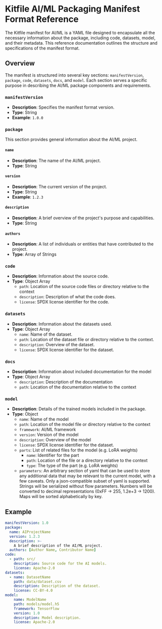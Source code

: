 # Kitfile AI/ML Packaging Manifest Format Reference

The Kitfile manifest for AI/ML is a YAML file designed to encapsulate all the necessary information about the package, including code, datasets, model, and their metadata. This reference documentation outlines the structure and specifications of the manifest format.

## Overview

The manifest is structured into several key sections: `manifestVersion`, `package`, `code`, `datasets`, `docs`, and `model`. Each section serves a specific purpose in describing the AI/ML package components and requirements.

### `manifestVersion`

- **Description**: Specifies the manifest format version.
- **Type**: String
- **Example**: `1.0.0`

### `package`

This section provides general information about the AI/ML project.

#### `name`

- **Description**: The name of the AI/ML project.
- **Type**: String

#### `version`

- **Description**: The current version of the project.
- **Type**: String
- **Example**: `1.2.3`

#### `description`

- **Description**: A brief overview of the project's purpose and capabilities.
- **Type**: String

#### `authors`

- **Description**: A list of individuals or entities that have contributed to the project.
- **Type**: Array of Strings


### `code`

- **Description**: Information about the source code.
- **Type**: Object Array
  - `path`: Location of the source code files or directory relative to the context
  - `description`: Description of what the code does.
  - `license`: SPDX license identifier for the code.

### `datasets`

- **Description**: Information about the datasets used.
- **Type**: Object Array
  - `name`: Name of the dataset.
  - `path`: Location of the dataset file or directory relative to the context.
  - `description`: Overview of the dataset.
  - `license`: SPDX license identifier for the dataset.

### `docs`

- **Description**: Information about included documentation for the model
- **Type**: Object Array
  - `description`: Description of the documentation
  - `path`: Location of the documentation relative to the context

### `model`

- **Description**: Details of the trained models included in the package.
- **Type**: Object
  - `name`: Name of the model
  - `path`: Location of the model file or directory relative to the context
  - `framework`: AI/ML framework
  - `version`: Version of the model
  - `description`: Overview of the model
  - `license`: SPDX license identifier for the dataset.
  - `parts`: List of related files for the model (e.g. LoRA weights)
    - `name`: Identifier for the part
    - `path`: Location of the file or a directory relative to the context
    - `type`: The type of the part (e.g. LoRA weights)
  - `parameters`: An arbitrary section of yaml that can be used to store any additional data that may be relevant to the current model, with a few caveats. Only a json-compatible subset of yaml is supported. Strings will be serialized without flow parameters. Numbers will be converted to decimal representations (0xFF -> 255, 1.2e+3 -> 1200). Maps will be sorted alphabetically by key.


## Example

```yaml
manifestVersion: 1.0
package:
  name: AIProjectName
  version: 1.2.3
  description: >-
    A brief description of the AI/ML project.
  authors: [Author Name, Contributor Name]
code:
  - path: src/
    description: Source code for the AI models.
    license: Apache-2.0
datasets:
  - name: DatasetName
    path: data/dataset.csv
    description: Description of the dataset.
    license: CC-BY-4.0
model:
    name: ModelName
    path: models/model.h5
    framework: TensorFlow
    version: 1.0
    description: Model description.
    license: Apache-2.0
```
